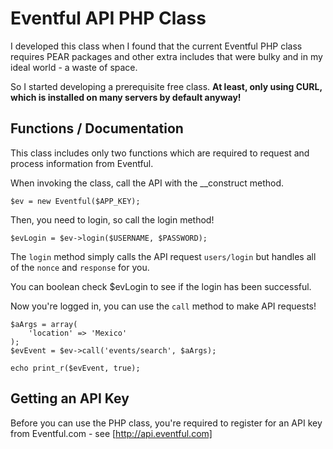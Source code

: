 # Eventful API PHP Class
I developed this class when I found that the current Eventful PHP class requires PEAR packages and other extra includes that were bulky and in my ideal world - a waste of space.

So I started developing a prerequisite free class. __At least, only using CURL, which is installed on many servers by default anyway!__

## Functions / Documentation
This class includes only two functions which are required to request and process information from Eventful.

When invoking the class, call the API with the __construct method.

    $ev = new Eventful($APP_KEY);

Then, you need to login, so call the login method!

    $evLogin = $ev->login($USERNAME, $PASSWORD);

The `login` method simply calls the API request `users/login` but handles all of the `nonce` and `response` for you.

You can boolean check $evLogin to see if the login has been successful.

Now you're logged in, you can use the `call` method to make API requests!

    $aArgs = array(
        'location' => 'Mexico'
    );
    $evEvent = $ev->call('events/search', $aArgs);

    echo print_r($evEvent, true);

## Getting an API Key
Before you can use the PHP class, you're required to register for an API key from Eventful.com - see [http://api.eventful.com]